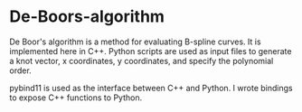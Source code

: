 # De-Boors-algorithm
De Boor's algorithm is a method for evaluating B-spline curves. It is implemented here in C++. Python scripts are used as input files to generate a knot vector, x coordinates, y coordinates, and specify the polynomial order.

pybind11 is used as the interface between C++ and Python. I wrote bindings to expose C++ functions to Python.
